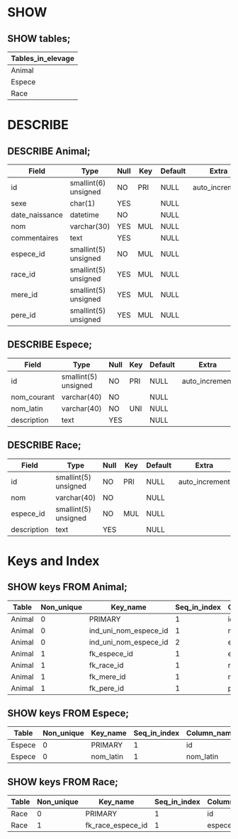 # SHOW

## SHOW tables;

| Tables_in_elevage |
| ----------------- |
| Animal            |
| Espece            |
| Race              |

# DESCRIBE

## DESCRIBE Animal;

| Field          | Type                 | Null | Key | Default | Extra          |
|----------------|----------------------|------|-----|---------|----------------|
| id             | smallint(6) unsigned | NO   | PRI | NULL    | auto_increment |
| sexe           | char(1)              | YES  |     | NULL    |                |
| date_naissance | datetime             | NO   |     | NULL    |                |
| nom            | varchar(30)          | YES  | MUL | NULL    |                |
| commentaires   | text                 | YES  |     | NULL    |                |
| espece_id      | smallint(5) unsigned | NO   | MUL | NULL    |                |
| race_id        | smallint(5) unsigned | YES  | MUL | NULL    |                |
| mere_id        | smallint(5) unsigned | YES  | MUL | NULL    |                |
| pere_id        | smallint(5) unsigned | YES  | MUL | NULL    |                |

## DESCRIBE Espece;

| Field       | Type                 | Null | Key | Default | Extra          |
|-------------|----------------------|------|-----|---------|----------------|
| id          | smallint(5) unsigned | NO   | PRI | NULL    | auto_increment |
| nom_courant | varchar(40)          | NO   |     | NULL    |                |
| nom_latin   | varchar(40)          | NO   | UNI | NULL    |                |
| description | text                 | YES  |     | NULL    |                |

## DESCRIBE Race;

| Field       | Type                 | Null | Key | Default | Extra          |
|-------------|----------------------|------|-----|---------|----------------|
| id          | smallint(5) unsigned | NO   | PRI | NULL    | auto_increment |
| nom         | varchar(40)          | NO   |     | NULL    |                |
| espece_id   | smallint(5) unsigned | NO   | MUL | NULL    |                |
| description | text                 | YES  |     | NULL    |                |

# Keys and Index

## SHOW keys FROM Animal;

| Table  | Non_unique | Key_name              | Seq_in_index | Column_name |
|--------|------------|-----------------------|--------------|-------------|
| Animal |          0 | PRIMARY               |            1 | id          |
| Animal |          0 | ind_uni_nom_espece_id |            1 | nom         |
| Animal |          0 | ind_uni_nom_espece_id |            2 | espece_id   |
| Animal |          1 | fk_espece_id          |            1 | espece_id   |
| Animal |          1 | fk_race_id            |            1 | race_id     |
| Animal |          1 | fk_mere_id            |            1 | mere_id     |
| Animal |          1 | fk_pere_id            |            1 | pere_id     |

## SHOW keys FROM Espece;

| Table  | Non_unique | Key_name  | Seq_in_index | Column_name |
|--------|------------|-----------|--------------|-------------|
| Espece |          0 | PRIMARY   |            1 | id          |
| Espece |          0 | nom_latin |            1 | nom_latin   |

## SHOW keys FROM Race;

| Table | Non_unique | Key_name          | Seq_in_index | Column_name |
|-------|------------|-------------------|--------------|-------------|
| Race  |          0 | PRIMARY           |            1 | id          |
| Race  |          1 | fk_race_espece_id |            1 | espece_id   |
